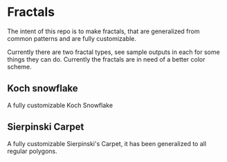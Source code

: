 # Fractals
The intent of this repo is to make fractals, that are generalized from common patterns and are fully customizable.

Currently there are two fractal types, see sample outputs in each for some things they can do. Currently the fractals are in need of a better color scheme. 
## Koch snowflake
A fully customizable Koch Snowflake

## Sierpinski Carpet
A fully customizable Sierpinski's Carpet, it has been generalized to all regular polygons.
